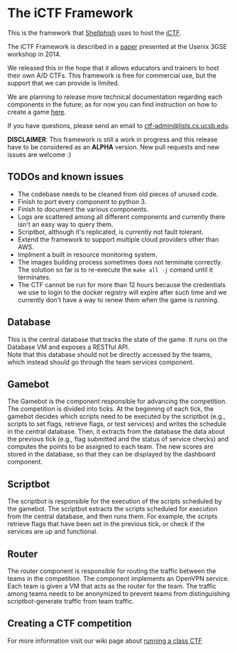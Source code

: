 # The iCTF Framework

This is the framework that [Shellphish](http://www.shellphish.net) uses to host the [iCTF](http://ictf.cs.ucsb.edu).

The iCTF Framework is described in a [paper](https://www.usenix.org/conference/3gse14/summit-program/presentation/vigna) presented at the Usenix 3GSE workshop in 2014. 

We released this in the hope that it allows educators and trainers to host their own A/D CTFs. 
This framework is free for commercial use, but the support that we can provide is limited.

We are planning to release more technical documentation regarding each components in the future; as for now you can find instruction on how to create a game [here](https://github.com/shellphish/ictf-framework/wiki/running-a-class-ctf). 

If you have questions, please send an email to ctf-admin@lists.cs.ucsb.edu. 

**DISCLAIMER**: This framework is still a work in progress and this release have to be considered as an **ALPHA** version. New pull requests and new issues are welcome :)

## TODOs and known issues

- The codebase needs to be cleaned from old pieces of unused code.
- Finish to port every component to python 3.
- Finish to document the various components.
- Logs are scattered among all different components and currently there isn't an easy way to query them.
- Scriptbot, although it's replicated, is currently not fault tolerant.
- Extend the framework to support multiple cloud providers other than AWS.
- Implment a built in resource monitoring system.
- The images building process sometimes does not terminate correctly. The solution so far is to re-execute the `make all -j` comand until it terminates.
- The CTF cannot be run for more than 12 hours because the credentials we use to login to the docker registry will expire after such time and we currently don't have a way to renew them when the game is running.

## Database

This is the central database that tracks the state of the game. 
It runs on the Database VM and exposes a RESTful API.  
Note that this database should not be directly accessed by the teams, which instead should go through the team services component.   

## Gamebot

The Gamebot is the component responsible for advancing the competition. 
The competition is divided into ticks. 
At the beginning of each tick, the gamebot decides which scripts need to be executed by the scriptbot (e.g., scripts to set flags, retrieve flags, or test services) and writes the schedule in the central database. 
Then, it extracts from the database the data about the previous tick (e.g., flag submitted and the status of service checks) and computes the points to be assigned to each team. 
The new scores are stored in the database, so that they can be displayed by the dashboard component. 

## Scriptbot

The scriptbot is responsible for the execution of the scripts scheduled by the gamebot. 
The scriptbot extracts the scripts scheduled for execution from the central database, and then runs them. 
For example, the scripts retrieve flags that have been set in the previous tick, or check if the services are up and functional. 

## Router

The router component is responsible for routing the traffic between the teams in the competition. 
The component implements an OpenVPN service. Each team is given a VM that acts as the router for the team.
The traffic among teams needs to be anonymized to prevent teams from distinguishing scriptbot-generate traffic from team traffic.

## Creating a CTF competition

For more information visit our wiki page about [running a class CTF](https://github.com/shellphish/ictf-framework/wiki/running-a-class-ctf)

